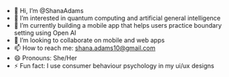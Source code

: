 - 👋 Hi, I’m @ShanaAdams
- 👀 I’m interested in quantum computing and artificial general intelligence
- 🌱 I’m currently building a mobile app that helps users practice boundary setting using Open AI
- 💞️ I’m looking to collaborate on mobile and web apps
- 📫 How to reach me: shana.adams10@gmail.com
- 😄 Pronouns: She/Her
- ⚡ Fun fact: I use consumer behaviour psychology in my ui/ux designs

<!---
ShanaAdams/ShanaAdams is a ✨ special ✨ repository because its `README.md` (this file) appears on your GitHub profile.
You can click the Preview link to take a look at your changes.
--->
